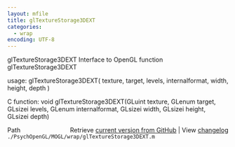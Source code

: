 ```yaml
---
layout: mfile
title: glTextureStorage3DEXT
categories:
  - wrap
encoding: UTF-8
---
```


glTextureStorage3DEXT  Interface to OpenGL function glTextureStorage3DEXT

usage:  glTextureStorage3DEXT( texture, target, levels, internalformat, width, height, depth )

C function:  void glTextureStorage3DEXT(GLuint texture, GLenum target, GLsizei levels, GLenum internalformat, GLsizei width, GLsizei height, GLsizei depth)


<div class="code_header" style="text-align:right;">
  <span style="float:left;">Path&nbsp;&nbsp;</span> <span class="counter">Retrieve <a href=
  "https://raw.github.com/Psychtoolbox-3/Psychtoolbox-3/beta/./PsychOpenGL/MOGL/wrap/glTextureStorage3DEXT.m">current version from GitHub</a> | View <a href=
  "https://github.com/Psychtoolbox-3/Psychtoolbox-3/commits/beta/./PsychOpenGL/MOGL/wrap/glTextureStorage3DEXT.m">changelog</a></span>
</div>
<div class="code">
  <code>./PsychOpenGL/MOGL/wrap/glTextureStorage3DEXT.m</code>
</div>
